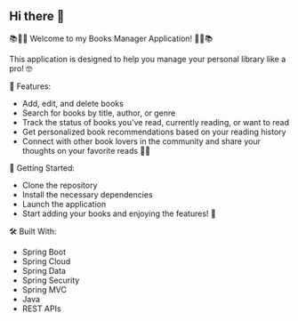 ## Hi there 👋

📚👨‍💻 Welcome to my Books Manager Application! 👩‍💻📚

This application is designed to help you manage your personal library like a pro! 🤓

📌 Features:

- Add, edit, and delete books
- Search for books by title, author, or genre
- Track the status of books you've read, currently reading, or want to read
- Get personalized book recommendations based on your reading history
- Connect with other book lovers in the community and share your thoughts on your favorite reads 🤝📖

🚀 Getting Started:

- Clone the repository
- Install the necessary dependencies
- Launch the application
- Start adding your books and enjoying the features! 🤩

🛠️ Built With:

- Spring Boot
- Spring Cloud
- Spring Data
- Spring Security
- Spring MVC
- Java
- REST APIs
